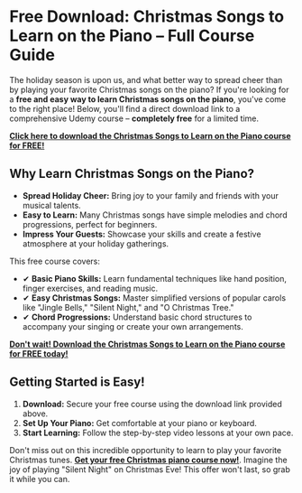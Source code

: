 # Free Download: Christmas Songs to Learn on the Piano – Full Course Guide

The holiday season is upon us, and what better way to spread cheer than by playing your favorite Christmas songs on the piano? If you're looking for a **free and easy way to learn Christmas songs on the piano**, you've come to the right place! Below, you'll find a direct download link to a comprehensive Udemy course – **completely free** for a limited time.

[**Click here to download the Christmas Songs to Learn on the Piano course for FREE!**](https://udemywork.com/christmas-songs-to-learn-on-the-piano)

## Why Learn Christmas Songs on the Piano?

*   **Spread Holiday Cheer:** Bring joy to your family and friends with your musical talents.
*   **Easy to Learn:** Many Christmas songs have simple melodies and chord progressions, perfect for beginners.
*   **Impress Your Guests:** Showcase your skills and create a festive atmosphere at your holiday gatherings.

This free course covers:

*   ✔ **Basic Piano Skills:** Learn fundamental techniques like hand position, finger exercises, and reading music.
*   ✔ **Easy Christmas Songs:** Master simplified versions of popular carols like "Jingle Bells," "Silent Night," and "O Christmas Tree."
*   ✔ **Chord Progressions:** Understand basic chord structures to accompany your singing or create your own arrangements.

[**Don't wait! Download the Christmas Songs to Learn on the Piano course for FREE today!**](https://udemywork.com/christmas-songs-to-learn-on-the-piano)

## Getting Started is Easy!

1.  **Download:** Secure your free course using the download link provided above.
2.  **Set Up Your Piano:** Get comfortable at your piano or keyboard.
3.  **Start Learning:** Follow the step-by-step video lessons at your own pace.

Don't miss out on this incredible opportunity to learn to play your favorite Christmas tunes. **[Get your free Christmas piano course now!](https://udemywork.com/christmas-songs-to-learn-on-the-piano)**. Imagine the joy of playing "Silent Night" on Christmas Eve! This offer won't last, so grab it while you can.
